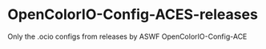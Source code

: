 # OpenColorIO-Config-ACES-releases
Only the .ocio configs from releases by ASWF OpenColorIO-Config-ACE
